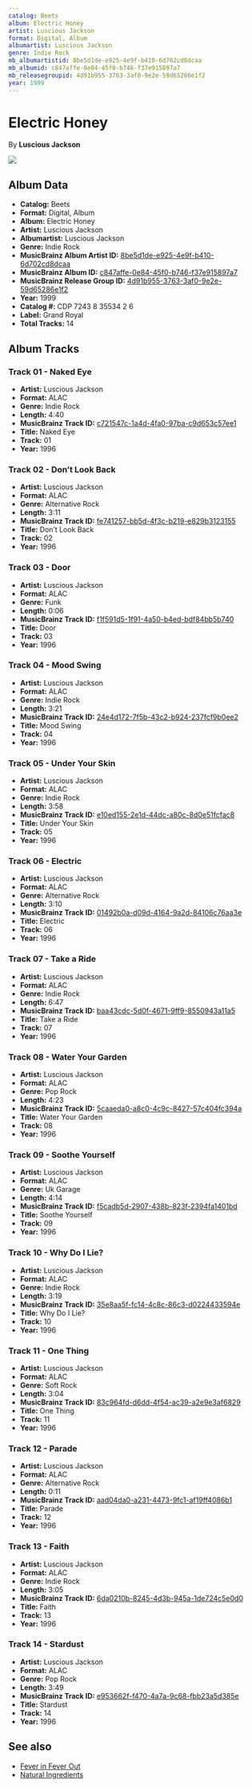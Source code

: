 ```yaml
---
catalog: Beets
album: Electric Honey
artist: Luscious Jackson
format: Digital, Album
albumartist: Luscious Jackson
genre: Indie Rock
mb_albumartistid: 8be5d1de-e925-4e9f-b410-6d702cd8dcaa
mb_albumid: c847affe-0e84-45f0-b746-f37e915897a7
mb_releasegroupid: 4d91b955-3763-3af0-9e2e-59d65286e1f2
year: 1999
---
```


# Electric Honey

By **Luscious Jackson**

![](../../assets/beetscovers/Luscious_Jackson-Electric_Honey.jpg)

## Album Data

- **Catalog:** Beets
- **Format:** Digital, Album
- **Album:** Electric Honey
- **Artist:** Luscious Jackson
- **Albumartist:** Luscious Jackson
- **Genre:** Indie Rock
- **MusicBrainz Album Artist ID:** [8be5d1de-e925-4e9f-b410-6d702cd8dcaa](https://musicbrainz.org/artist/8be5d1de-e925-4e9f-b410-6d702cd8dcaa)
- **MusicBrainz Album ID:** [c847affe-0e84-45f0-b746-f37e915897a7](https://musicbrainz.org/release/c847affe-0e84-45f0-b746-f37e915897a7)
- **MusicBrainz Release Group ID:** [4d91b955-3763-3af0-9e2e-59d65286e1f2](https://musicbrainz.org/release-group/4d91b955-3763-3af0-9e2e-59d65286e1f2)
- **Year:** 1999
- **Catalog #:** CDP 7243 8 35534 2 6
- **Label:** Grand Royal
- **Total Tracks:** 14

## Album Tracks

### Track 01 - Naked Eye

- **Artist:** Luscious Jackson
- **Format:** ALAC
- **Genre:** Indie Rock
- **Length:** 4:40
- **MusicBrainz Track ID:** [c721547c-1a4d-4fa0-97ba-c9d653c57ee1](https://musicbrainz.org/recording/c721547c-1a4d-4fa0-97ba-c9d653c57ee1)
- **Title:** Naked Eye
- **Track:** 01
- **Year:** 1996

### Track 02 - Don’t Look Back

- **Artist:** Luscious Jackson
- **Format:** ALAC
- **Genre:** Alternative Rock
- **Length:** 3:11
- **MusicBrainz Track ID:** [fe741257-bb5d-4f3c-b219-e829b3123155](https://musicbrainz.org/recording/fe741257-bb5d-4f3c-b219-e829b3123155)
- **Title:** Don’t Look Back
- **Track:** 02
- **Year:** 1996

### Track 03 - Door

- **Artist:** Luscious Jackson
- **Format:** ALAC
- **Genre:** Funk
- **Length:** 0:06
- **MusicBrainz Track ID:** [f1f591d5-1f91-4a50-b4ed-bdf84bb5b740](https://musicbrainz.org/recording/f1f591d5-1f91-4a50-b4ed-bdf84bb5b740)
- **Title:** Door
- **Track:** 03
- **Year:** 1996

### Track 04 - Mood Swing

- **Artist:** Luscious Jackson
- **Format:** ALAC
- **Genre:** Indie Rock
- **Length:** 3:21
- **MusicBrainz Track ID:** [24e4d172-7f5b-43c2-b924-237fcf9b0ee2](https://musicbrainz.org/recording/24e4d172-7f5b-43c2-b924-237fcf9b0ee2)
- **Title:** Mood Swing
- **Track:** 04
- **Year:** 1996

### Track 05 - Under Your Skin

- **Artist:** Luscious Jackson
- **Format:** ALAC
- **Genre:** Indie Rock
- **Length:** 3:58
- **MusicBrainz Track ID:** [e10ed155-2e1d-44dc-a80c-8d0e51fcfac8](https://musicbrainz.org/recording/e10ed155-2e1d-44dc-a80c-8d0e51fcfac8)
- **Title:** Under Your Skin
- **Track:** 05
- **Year:** 1996

### Track 06 - Electric

- **Artist:** Luscious Jackson
- **Format:** ALAC
- **Genre:** Alternative Rock
- **Length:** 3:10
- **MusicBrainz Track ID:** [01492b0a-d09d-4164-9a2d-84106c76aa3e](https://musicbrainz.org/recording/01492b0a-d09d-4164-9a2d-84106c76aa3e)
- **Title:** Electric
- **Track:** 06
- **Year:** 1996

### Track 07 - Take a Ride

- **Artist:** Luscious Jackson
- **Format:** ALAC
- **Genre:** Indie Rock
- **Length:** 6:47
- **MusicBrainz Track ID:** [baa43cdc-5d0f-4671-9ff9-8550943a11a5](https://musicbrainz.org/recording/baa43cdc-5d0f-4671-9ff9-8550943a11a5)
- **Title:** Take a Ride
- **Track:** 07
- **Year:** 1996

### Track 08 - Water Your Garden

- **Artist:** Luscious Jackson
- **Format:** ALAC
- **Genre:** Pop Rock
- **Length:** 4:23
- **MusicBrainz Track ID:** [5caaeda0-a8c0-4c9c-8427-57c404fc394a](https://musicbrainz.org/recording/5caaeda0-a8c0-4c9c-8427-57c404fc394a)
- **Title:** Water Your Garden
- **Track:** 08
- **Year:** 1996

### Track 09 - Soothe Yourself

- **Artist:** Luscious Jackson
- **Format:** ALAC
- **Genre:** Uk Garage
- **Length:** 4:14
- **MusicBrainz Track ID:** [f5cadb5d-2907-438b-823f-2394fa1401bd](https://musicbrainz.org/recording/f5cadb5d-2907-438b-823f-2394fa1401bd)
- **Title:** Soothe Yourself
- **Track:** 09
- **Year:** 1996

### Track 10 - Why Do I Lie?

- **Artist:** Luscious Jackson
- **Format:** ALAC
- **Genre:** Indie Rock
- **Length:** 3:19
- **MusicBrainz Track ID:** [35e8aa5f-fc14-4c8c-86c3-d0224433594e](https://musicbrainz.org/recording/35e8aa5f-fc14-4c8c-86c3-d0224433594e)
- **Title:** Why Do I Lie?
- **Track:** 10
- **Year:** 1996

### Track 11 - One Thing

- **Artist:** Luscious Jackson
- **Format:** ALAC
- **Genre:** Soft Rock
- **Length:** 3:04
- **MusicBrainz Track ID:** [83c964fd-d6dd-4f54-ac39-a2e9e3af6829](https://musicbrainz.org/recording/83c964fd-d6dd-4f54-ac39-a2e9e3af6829)
- **Title:** One Thing
- **Track:** 11
- **Year:** 1996

### Track 12 - Parade

- **Artist:** Luscious Jackson
- **Format:** ALAC
- **Genre:** Alternative Rock
- **Length:** 0:11
- **MusicBrainz Track ID:** [aad04da0-a231-4473-9fc1-af19ff4086b1](https://musicbrainz.org/recording/aad04da0-a231-4473-9fc1-af19ff4086b1)
- **Title:** Parade
- **Track:** 12
- **Year:** 1996

### Track 13 - Faith

- **Artist:** Luscious Jackson
- **Format:** ALAC
- **Genre:** Indie Rock
- **Length:** 3:05
- **MusicBrainz Track ID:** [6da0210b-8245-4d3b-945a-1de724c5e0d0](https://musicbrainz.org/recording/6da0210b-8245-4d3b-945a-1de724c5e0d0)
- **Title:** Faith
- **Track:** 13
- **Year:** 1996

### Track 14 - Stardust

- **Artist:** Luscious Jackson
- **Format:** ALAC
- **Genre:** Pop Rock
- **Length:** 3:49
- **MusicBrainz Track ID:** [e953662f-f470-4a7a-9c68-fbb23a5d385e](https://musicbrainz.org/recording/e953662f-f470-4a7a-9c68-fbb23a5d385e)
- **Title:** Stardust
- **Track:** 14
- **Year:** 1996


## See also

- [Fever in Fever Out](Fever_in_Fever_Out.md)
- [Natural Ingredients](Natural_Ingredients.md)
